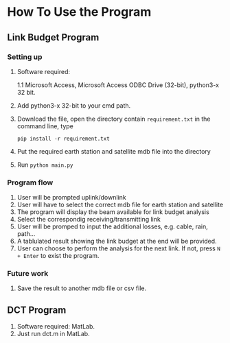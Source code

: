 # How To Use the Program

## Link Budget Program
### Setting up
1. Software required: 
 
    1.1  Microsoft Access, Microsoft Access ODBC Drive (32-bit), python3-x 32 bit.

2. Add python3-x 32-bit to your cmd path.
3. Download the file, open the directory contain `requirement.txt` in the command line, type 

    `pip install -r requirement.txt`
4. Put the required earth station and satellite mdb file into the directory

5. Run `python main.py`

### Program flow
1. User will be prompted uplink/downlink
2. User will have to select the correct mdb file for earth station and satellite
3. The program will display the beam available for link budget analysis
4. Select the correspondig receiving/transmitting link
5. User will be promped to input the additional losses, e.g. cable, rain, path...
6. A tablulated result showing the link budget at the end will be provided.
7. User can choose to perform the analysis for the next link. If not, press `N + Enter` to exist the program.

### Future work
1. Save the result to another mdb file or csv file.

## DCT Program
1. Software required: MatLab.
2. Just run dct.m in MatLab.